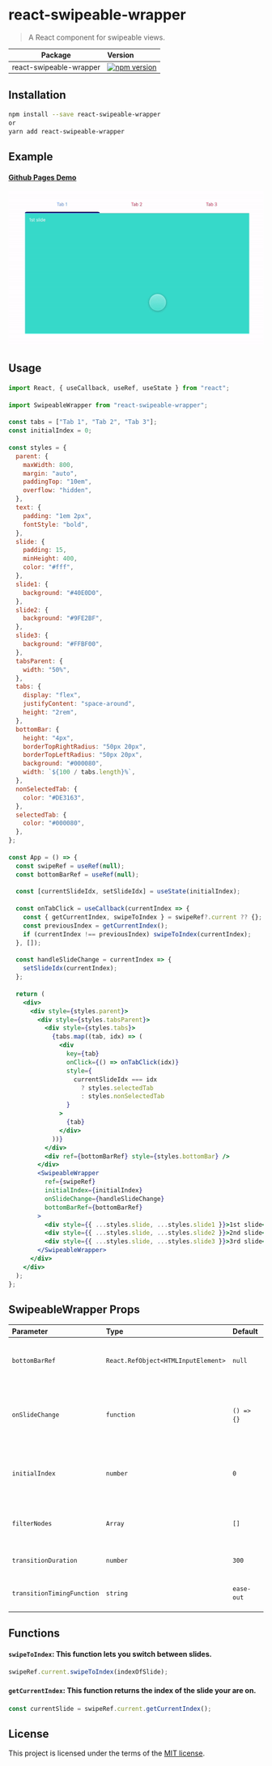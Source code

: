 # react-swipeable-wrapper

> A React component for swipeable views.

| Package                 | Version                                                                                                                           |
| ----------------------- | :-------------------------------------------------------------------------------------------------------------------------------- |
| react-swipeable-wrapper | [![npm version](https://img.shields.io/npm/v/react-swipeable-wrapper.svg)](https://www.npmjs.com/package/react-swipeable-wrapper) |

## Installation

```sh
npm install --save react-swipeable-wrapper
or
yarn add react-swipeable-wrapper
```

## Example

#### [Github Pages Demo](https://sharechat.github.io/react-swipeable-wrapper)

![Example](https://raw.githubusercontent.com/ShareChat/react-swipeable-wrapper/master/static/example.gif?token=GHSAT0AAAAAABORN6DOZK4GEJ5SP55MXDZ6YRO3DJA)

## Usage

```jsx
import React, { useCallback, useRef, useState } from "react";

import SwipeableWrapper from "react-swipeable-wrapper";

const tabs = ["Tab 1", "Tab 2", "Tab 3"];
const initialIndex = 0;

const styles = {
  parent: {
    maxWidth: 800,
    margin: "auto",
    paddingTop: "10em",
    overflow: "hidden",
  },
  text: {
    padding: "1em 2px",
    fontStyle: "bold",
  },
  slide: {
    padding: 15,
    minHeight: 400,
    color: "#fff",
  },
  slide1: {
    background: "#40E0D0",
  },
  slide2: {
    background: "#9FE2BF",
  },
  slide3: {
    background: "#FFBF00",
  },
  tabsParent: {
    width: "50%",
  },
  tabs: {
    display: "flex",
    justifyContent: "space-around",
    height: "2rem",
  },
  bottomBar: {
    height: "4px",
    borderTopRightRadius: "50px 20px",
    borderTopLeftRadius: "50px 20px",
    background: "#000080",
    width: `${100 / tabs.length}%`,
  },
  nonSelectedTab: {
    color: "#DE3163",
  },
  selectedTab: {
    color: "#000080",
  },
};

const App = () => {
  const swipeRef = useRef(null);
  const bottomBarRef = useRef(null);

  const [currentSlideIdx, setSlideIdx] = useState(initialIndex);

  const onTabClick = useCallback(currentIndex => {
    const { getCurrentIndex, swipeToIndex } = swipeRef?.current ?? {};
    const previousIndex = getCurrentIndex();
    if (currentIndex !== previousIndex) swipeToIndex(currentIndex);
  }, []);

  const handleSlideChange = currentIndex => {
    setSlideIdx(currentIndex);
  };

  return (
    <div>
      <div style={styles.parent}>
        <div style={styles.tabsParent}>
          <div style={styles.tabs}>
            {tabs.map((tab, idx) => (
              <div
                key={tab}
                onClick={() => onTabClick(idx)}
                style={
                  currentSlideIdx === idx
                    ? styles.selectedTab
                    : styles.nonSelectedTab
                }
              >
                {tab}
              </div>
            ))}
          </div>
          <div ref={bottomBarRef} style={styles.bottomBar} />
        </div>
        <SwipeableWrapper
          ref={swipeRef}
          initialIndex={initialIndex}
          onSlideChange={handleSlideChange}
          bottomBarRef={bottomBarRef}
        >
          <div style={{ ...styles.slide, ...styles.slide1 }}>1st slide</div>
          <div style={{ ...styles.slide, ...styles.slide2 }}>2nd slide</div>
          <div style={{ ...styles.slide, ...styles.slide3 }}>3rd slide</div>
        </SwipeableWrapper>
      </div>
    </div>
  );
};
```

## SwipeableWrapper Props

| Parameter                  | Type                                | Default    | Description                                                   |
| :------------------------- | :---------------------------------- | :--------- | :------------------------------------------------------------ |
| `bottomBarRef`             | `React.RefObject<HTMLInputElement>` | `null`     | Ref applied on div that'll behave as bottom bar.              |
| `onSlideChange`            | `function`                          | `() => {}` | Each time a slide is changed, this function will be executed. |
| `initialIndex`             | `number`                            | `0`        | Index of the slide to be displayed on the initial mount.      |
| `filterNodes`              | `Array`                             | `[]`       | Node identifiers that will not accept swipes.                 |
| `transitionDuration`       | `number`                            | `300`      | Duration of the transition.                                   |
| `transitionTimingFunction` | `string`                            | `ease-out` | Timing function of the transition.                            |

## Functions

#### `swipeToIndex`: This function lets you switch between slides.

```jsx
swipeRef.current.swipeToIndex(indexOfSlide);
```

#### `getCurrentIndex`: This function returns the index of the slide your are on.

```jsx
const currentSlide = swipeRef.current.getCurrentIndex();
```

## License

This project is licensed under the terms of the
[MIT license](https://github.com/Sharechat/react-swipeable-wrapper/blob/master/LICENSE).
